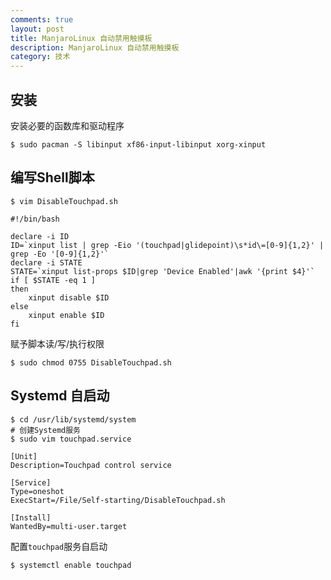 ```yaml
---
comments: true
layout: post
title: ManjaroLinux 自动禁用触摸板
description: ManjaroLinux 自动禁用触摸板
category: 技术
---
```


## 安装

安装必要的函数库和驱动程序

```shell
$ sudo pacman -S libinput xf86-input-libinput xorg-xinput
```

## 编写Shell脚本

```shell
$ vim DisableTouchpad.sh

#!/bin/bash

declare -i ID
ID=`xinput list | grep -Eio '(touchpad|glidepoint)\s*id\=[0-9]{1,2}' | grep -Eo '[0-9]{1,2}'`
declare -i STATE
STATE=`xinput list-props $ID|grep 'Device Enabled'|awk '{print $4}'`
if [ $STATE -eq 1 ]
then
    xinput disable $ID
else
    xinput enable $ID
fi
```

赋予脚本读/写/执行权限

```shell
$ sudo chmod 0755 DisableTouchpad.sh
```

## Systemd 自启动

```shell
$ cd /usr/lib/systemd/system
# 创建Systemd服务
$ sudo vim touchpad.service

[Unit]
Description=Touchpad control service

[Service]
Type=oneshot
ExecStart=/File/Self-starting/DisableTouchpad.sh

[Install]
WantedBy=multi-user.target
```

配置`touchpad`服务自启动

```shell
$ systemctl enable touchpad
```

